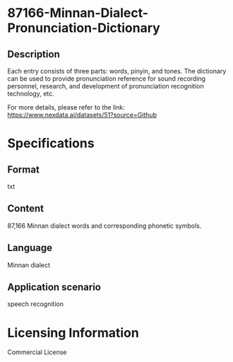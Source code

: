 # 87166-Minnan-Dialect-Pronunciation-Dictionary

## Description
Each entry consists of three parts: words, pinyin, and tones. The dictionary can be used to provide pronunciation reference for sound recording personnel, research, and development of pronunciation recognition technology, etc.

For more details, please refer to the link: https://www.nexdata.ai/datasets/51?source=Github


# Specifications
## Format
txt
## Content
87,166 Minnan dialect words and corresponding phonetic symbols.
## Language
Minnan dialect
## Application scenario
speech recognition

# Licensing Information
Commercial License
